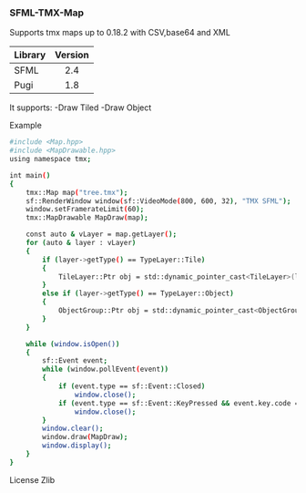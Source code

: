 ### SFML-TMX-Map


Supports tmx maps up to 0.18.2 with CSV,base64 and XML 

| Library       | Version       |
| ------------- |:-------------:|
| SFML          | 2.4  		|
| Pugi          | 1.8           |

It supports:
-Draw Tiled
-Draw Object

Example
```sh
#include <Map.hpp>
#include <MapDrawable.hpp>
using namespace tmx;

int main()
{
	tmx::Map map("tree.tmx");
	sf::RenderWindow window(sf::VideoMode(800, 600, 32), "TMX SFML");
	window.setFramerateLimit(60);
	tmx::MapDrawable MapDraw(map);

	const auto & vLayer = map.getLayer();
	for (auto & layer : vLayer)
	{
		if (layer->getType() == TypeLayer::Tile)
		{
			TileLayer::Ptr obj = std::dynamic_pointer_cast<TileLayer>(layer);
		}
		else if (layer->getType() == TypeLayer::Object)
		{
			ObjectGroup::Ptr obj = std::dynamic_pointer_cast<ObjectGroup>(layer);
		}
	}

	while (window.isOpen())
	{
		sf::Event event;
		while (window.pollEvent(event))
		{
			if (event.type == sf::Event::Closed)
				window.close();
			if (event.type == sf::Event::KeyPressed && event.key.code == sf::Keyboard::Escape)
				window.close();
		}
		window.clear();
		window.draw(MapDraw);
		window.display();
	}
}
```
License
Zlib

